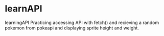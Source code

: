 # learnAPI
learningAPI
Practicing accessing API with fetch() and recieving a random pokemon from pokeapi and displaying sprite height and weight. 
